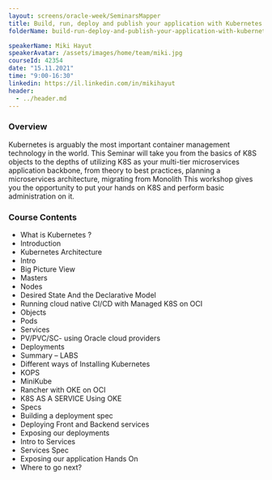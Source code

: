 ```yaml
---
layout: screens/oracle-week/SeminarsMapper
title: Build, run, deploy and publish your application with Kubernetes (K8S)
folderName: build-run-deploy-and-publish-your-application-with-kubernetes-k8s

speakerName: Miki Hayut
speakerAvatar: /assets/images/home/team/miki.jpg
courseId: 42354
date: "15.11.2021"
time: "9:00-16:30"
linkedin: https://il.linkedin.com/in/mikihayut
header:
  - ../header.md
---
```


### Overview

Kubernetes is arguably the most important container management technology in the world. This Seminar will take you from the basics of K8S objects to the depths of utilizing K8S as your multi-tier microservices application backbone, from theory to best practices, planning a microservices architecture, migrating from Monolith
This workshop gives you the opportunity to put your hands on K8S and perform basic administration on it.

### Course Contents

- What is Kubernetes ?
- Introduction
- Kubernetes Architecture
- Intro
- Big Picture View
- Masters
- Nodes
- Desired State And the Declarative Model
- Running cloud native CI/CD with Managed K8S on OCI
- Objects
- Pods
- Services
- PV/PVC/SC- using Oracle cloud providers
- Deployments
- Summary – LABS
- Different ways of Installing Kubernetes
- KOPS
- MiniKube
- Rancher with OKE on OCI
- K8S AS A SERVICE Using OKE
- Specs
- Building a deployment spec
- Deploying Front and Backend services
- Exposing our deployments
- Intro to Services
- Services Spec
- Exposing our application Hands On
- Where to go next?
